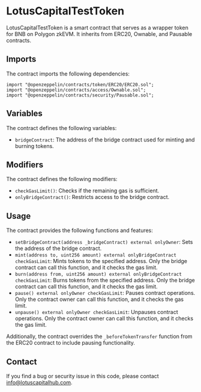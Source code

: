 # LotusCapitalTestToken

LotusCapitalTestToken is a smart contract that serves as a wrapper token for BNB on Polygon zkEVM. It inherits from ERC20, Ownable, and Pausable contracts.

## Imports

The contract imports the following dependencies:

```solidity
import "@openzeppelin/contracts/token/ERC20/ERC20.sol";
import "@openzeppelin/contracts/access/Ownable.sol";
import "@openzeppelin/contracts/security/Pausable.sol";
```

## Variables

The contract defines the following variables:

- `bridgeContract`: The address of the bridge contract used for minting and burning tokens.

## Modifiers

The contract defines the following modifiers:

- `checkGasLimit()`: Checks if the remaining gas is sufficient.
- `onlyBridgeContract()`: Restricts access to the bridge contract.

## Usage

The contract provides the following functions and features:

- `setBridgeContract(address _bridgeContract) external onlyOwner`: Sets the address of the bridge contract.
- `mint(address to, uint256 amount) external onlyBridgeContract checkGasLimit`: Mints tokens to the specified address. Only the bridge contract can call this function, and it checks the gas limit.
- `burn(address from, uint256 amount) external onlyBridgeContract checkGasLimit`: Burns tokens from the specified address. Only the bridge contract can call this function, and it checks the gas limit.
- `pause() external onlyOwner checkGasLimit`: Pauses contract operations. Only the contract owner can call this function, and it checks the gas limit.
- `unpause() external onlyOwner checkGasLimit`: Unpauses contract operations. Only the contract owner can call this function, and it checks the gas limit.

Additionally, the contract overrides the `_beforeTokenTransfer` function from the ERC20 contract to include pausing functionality.

## Contact

If you find a bug or security issue in this code, please contact info@lotuscapitalhub.com.
